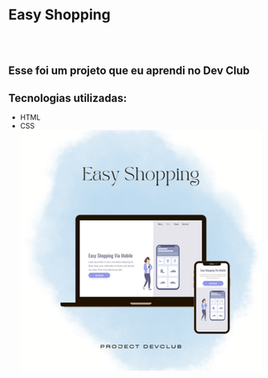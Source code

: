 <h1> Easy Shopping</h1>
<br>
<br>
<h2>Esse foi um projeto que eu aprendi no Dev Club</h2>

<h2>Tecnologias utilizadas:</h2>
<ul>
    <li>HTML</li>
    <li>CSS</li>


<img src="./assets/New Product Mockup Now Available Marketing Promotion Instagram Post (1).png" alt="imagem do site notebook">
